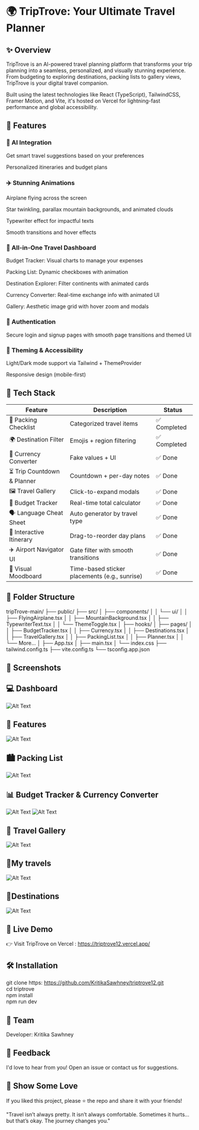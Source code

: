 # 🌍 TripTrove: Your Ultimate Travel Planner

## ✨ Overview

TripTrove is an AI-powered travel planning platform that transforms your trip planning into a seamless, personalized, and visually stunning experience. From budgeting to exploring destinations, packing lists to gallery views, TripTrove is your digital travel companion.

Built using the latest technologies like React (TypeScript), TailwindCSS, Framer Motion, and Vite, it's hosted on Vercel for lightning-fast performance and global accessibility.

## 🎯 Features

### 🧠 AI Integration

Get smart travel suggestions based on your preferences

Personalized itineraries and budget plans

### ✈️ Stunning Animations

Airplane flying across the screen

Star twinkling, parallax mountain backgrounds, and animated clouds

Typewriter effect for impactful texts

Smooth transitions and hover effects

### 🧳 All-in-One Travel Dashboard

Budget Tracker: Visual charts to manage your expenses

Packing List: Dynamic checkboxes with animation

Destination Explorer: Filter continents with animated cards

Currency Converter: Real-time exchange info with animated UI

Gallery: Aesthetic image grid with hover zoom and modals

### 🔐 Authentication

Secure login and signup pages with smooth page transitions and themed UI

### 🌙 Theming & Accessibility

Light/Dark mode support via Tailwind + ThemeProvider

Responsive design (mobile-first)

## 🔧 Tech Stack

| Feature                     | Description                                       | Status       |
|-----------------------------|---------------------------------------------------|--------------|
| 🧳 Packing Checklist         | Categorized travel items                         | ✅ Completed |
| 🌍 Destination Filter       | Emojis + region filtering                        | ✅ Completed |
| 💱 Currency Converter       | Fake values + UI                                 | ✅ Done      |
| ⏳ Trip Countdown & Planner | Countdown + per-day notes                        | ✅ Done      |
| 🖼️ Travel Gallery           | Click-to-expand modals                           | ✅ Done      |
| 💸 Budget Tracker           | Real-time total calculator                       | ✅ Done      |
| 🗣️ Language Cheat Sheet     | Auto generator by travel type                    | ✅ Done      |
| 🧩 Interactive Itinerary     | Drag-to-reorder day plans                        | ✅ Done      |
| ✈️ Airport Navigator UI     | Gate filter with smooth transitions              | ✅ Done      |
| 🎨 Visual Moodboard         | Time-based sticker placements (e.g., sunrise)   | ✅ Done      |


## 📁 Folder Structure

tripTrove-main/
├── public/
├── src/
│   ├── components/
│   │   └── ui/
│   │       ├── FlyingAirplane.tsx
│   │       ├── MountainBackground.tsx
│   │       ├── TypewriterText.tsx
│   │       └── ThemeToggle.tsx
│   ├── hooks/
│   ├── pages/
│   │   ├── BudgetTracker.tsx
│   │   ├── Currency.tsx
│   │   ├── Destinations.tsx
│   │   ├── TravelGallery.tsx
│   │   ├── PackingList.tsx
│   │   ├── Planner.tsx
│   │   └── More...
│   ├── App.tsx
│   ├── main.tsx
│   └── index.css
├── tailwind.config.ts
├── vite.config.ts
└── tsconfig.app.json

## 📸 Screenshots

## 💻 Dashboard
![Alt Text](./images%20for%20readme/dashboard.png)




## 🌄 Features
![Alt Text](./images%20for%20readme/features_page.png)




## 🏙️ Packing List
![Alt Text](./images%20for%20readme/packing_list.png)



## 📊 Budget Tracker & Currency Converter
![Alt Text](./images%20for%20readme/currency_convertor.png)
![Alt Text](./images%20for%20readme/budget_tracker.png)


## 📸 Travel Gallery
![Alt Text](./images%20for%20readme/travel_gallery.png)

## 🌄My travels
![Alt Text](./images%20for%20readme/my_travels.png)


## 🌟Destinations 
![Alt Text](./images%20for%20readme/destinations.png)
## 🚀 Live Demo

👉 Visit TripTrove on Vercel : https://triptrove12.vercel.app/

## 🛠️ Installation

git clone https: https://github.com/KritikaSawhney/triptrove12.git <br>
cd triptrove <br>
npm install <br>
npm run dev <br>

## 🤝 Team

Developer: Kritika Sawhney


## 💬 Feedback

I'd love to hear from you! Open an issue or contact us for suggestions.

## 📢 Show Some Love

If you liked this project, please ⭐ the repo and share it with your friends! <br>

"Travel isn’t always pretty. It isn’t always comfortable. Sometimes it hurts... but that’s okay. The journey changes you."


